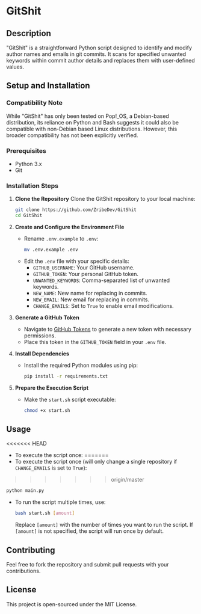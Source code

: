 # GitShit

## Description

"GitShit" is a straightforward Python script designed to identify and modify author names and emails in git commits. It scans for specified unwanted keywords within commit author details and replaces them with user-defined values.



## Setup and Installation

### Compatibility Note
While "GitShit" has only been tested on Pop!_OS, a Debian-based distribution, its reliance on Python and Bash suggests it could also be compatible with non-Debian based Linux distributions. However, this broader compatibility has not been explicitly verified.

### Prerequisites

- Python 3.x
- Git

### Installation Steps

1. **Clone the Repository**
   Clone the GitShit repository to your local machine:

   ```bash
   git clone https://github.com/ZribeDev/GitShit
   cd GitShit
   ```
2. **Create and Configure the Environment File**

   - Rename `.env.example` to `.env`:
     ```bash
     mv .env.example .env
     ```
   - Edit the `.env` file with your specific details:
     - `GITHUB_USERNAME`: Your GitHub username.
     - `GITHUB_TOKEN`: Your personal GitHub token.
     - `UNWANTED_KEYWORDS`: Comma-separated list of unwanted keywords.
     - `NEW_NAME`: New name for replacing in commits.
     - `NEW_EMAIL`: New email for replacing in commits.
     - `CHANGE_EMAILS`: Set to `True` to enable email modifications.
3. **Generate a GitHub Token**

   - Navigate to [GitHub Tokens](https://github.com/settings/tokens) to generate a new token with necessary permissions.
   - Place this token in the `GITHUB_TOKEN` field in your `.env` file.
4. **Install Dependencies**

   - Install the required Python modules using pip:
     ```bash
     pip install -r requirements.txt
     ```
5. **Prepare the Execution Script**

   - Make the `start.sh` script executable:
     ```bash
     chmod +x start.sh
     ```

## Usage

<<<<<<< HEAD
- To execute the script once:
=======
- To execute the script once (will only change a single repository if `CHANGE_EMAILS` is set to `True`):
>>>>>>> origin/master
  ```bash
  python main.py
  ```
- To run the script multiple times, use:
  ```bash
  bash start.sh [amount]
  ```

  Replace `[amount]` with the number of times you want to run the script. If `[amount]` is not specified, the script will run once by default.

## Contributing

Feel free to fork the repository and submit pull requests with your contributions.

## License

This project is open-sourced under the MIT License.
